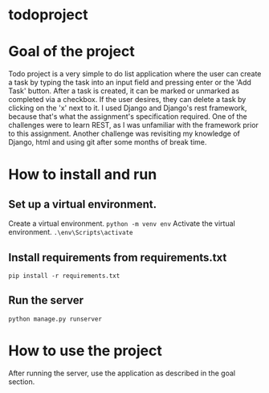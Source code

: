 # todoproject

# Goal of the project
Todo project is a very simple to do list application where the user can create a task by typing the task into an input field and pressing enter or the 'Add Task' button.
After a task is created, it can be marked or unmarked as completed via a checkbox.
If the user desires, they can delete a task by clicking on the 'x' next to it.
I used Django and Django's rest framework, because that's what the assignment's specification required.
One of the challenges were to learn REST, as I was unfamiliar with the framework prior to this assignment. Another challenge was revisiting my knowledge of Django, html and using git after some months of break time.

# How to install and run

## Set up a virtual environment.
Create a virtual environment.
```python -m venv env```
Activate the virtual environment.
```.\env\Scripts\activate```

## Install requirements from requirements.txt
```pip install -r requirements.txt```

## Run the server
```python manage.py runserver```

# How to use the project
After running the server, use the application as described in the goal section.